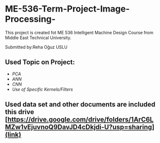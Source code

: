 # ME-536-Term-Project-Image-Processing-

This project is created fot ME 536 Intelligent Machine Design Course from Middle East Technical University.

Submitted by:Reha Oğuz USLU

## Used Topic on Project:
* *PCA*
* *ANN*
* *CNN*
* *Use of Specific Kernels/Filters*

## Used data set and other documents are included this drive [https://drive.google.com/drive/folders/1ArC6LMZw1vEjuvnoQ9DavJD4cDkjdi-U?usp=sharing](link)

